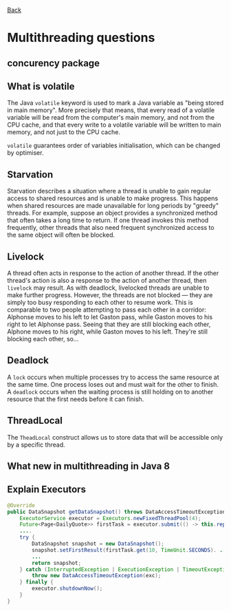 [Back](../README.md)

# Multithreading questions

## concurency package


## What is volatile

The Java `volatile` keyword is used to mark a Java variable as "being stored in main memory". More precisely that means, that every read of a volatile variable will be read from the computer's main memory, and not from the CPU cache, and that every write to a volatile variable will be written to main memory, and not just to the CPU cache.

`volatile` guarantees order of variables initialisation, which can be changed by optimiser.

## Starvation

Starvation describes a situation where a thread is unable to gain regular access to shared resources and is unable to make progress. This happens when shared resources are made unavailable for long periods by "greedy" threads. For example, suppose an object provides a synchronized method that often takes a long time to return. If one thread invokes this method frequently, other threads that also need frequent synchronized access to the same object will often be blocked.

## Livelock

A thread often acts in response to the action of another thread. If the other thread's action is also a response to the action of another thread, then `livelock` may result. As with deadlock, livelocked threads are unable to make further progress. However, the threads are not blocked — they are simply too busy responding to each other to resume work. This is comparable to two people attempting to pass each other in a corridor: Alphonse moves to his left to let Gaston pass, while Gaston moves to his right to let Alphonse pass. Seeing that they are still blocking each other, Alphone moves to his right, while Gaston moves to his left. They're still blocking each other, so...

## Deadlock

A `lock` occurs when multiple processes try to access the same resource at the same time.
One process loses out and must wait for the other to finish.
A `deadlock` occurs when the waiting process is still holding on to another resource that the first needs before it can finish.

## ThreadLocal

The `TheadLocal` construct allows us to store data that will be accessible only by a specific thread.

## What new in multithreading in Java 8


## Explain Executors

```java
@Override
public DataSnapshot getDataSnapshot() throws DataAccessTimeoutException {
	ExecutorService executor = Executors.newFixedThreadPool(4);
	Future<Page<DailyQuote>> firstTask = executor.submit(() -> this.repository.findAll());
	....
  	try {
		DataSnapshot snapshot = new DataSnapshot();
		snapshot.setFirstResult(firstTask.get(10, TimeUnit.SECONDS). ... .findFirst().orElseGet(null));
		...
		return snapshot;
	} catch (InterruptedException | ExecutionException | TimeoutException exc) {
		throw new DataAccessTimeoutException(exc);
	} finally {
		executor.shutdownNow();
	}
}
```
